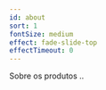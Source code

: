 ```yaml
---
id: about
sort: 1
fontSize: medium
effect: fade-slide-top
effectTimeout: 0
---
```


Sobre os produtos ..

